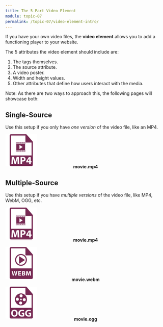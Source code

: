 ```yaml
---
title: The 5-Part Video Element
module: topic-07
permalink: /topic-07/video-element-intro/
---
```


<div class="divider-heading"></div>

If you have your own video files, the **video element** allows you to add a functioning player to your website.

The 5 attributes the video element should include are:

1. The tags themselves.
2. The source attribute.
3. A video poster.
4. Width and height values.
5. Other attributes that define how users interact with the media.

<span class="label label-info">Note:</span> As there are two ways to approach this, the following pages will showcase both:

## Single-Source
Use this setup if you only have _one version_ of the video file, like an MP4.


<div class="container-row">
  <img src="../img/file-icon-video-mp4.svg" title="MP4" alt="mp4 icon" width="100"/>
  <p style="margin-top: -10px; text-align: center; font-weight: bold;">movie.mp4</p>
</div>


<div class="divider-pg"></div>


## Multiple-Source
Use this setup if you have _multiple versions_ of the video file, like MP4, WebM, OGG, etc.


<div class="container-row">
  <div class="col-sm-4">
    <img src="../img/file-icon-video-mp4.svg" title="MP4" alt="mp4 icon" width="100"/>
    <p style="margin-top: -10px; text-align: center; font-weight: bold;">movie.mp4</p>
  </div>
  <div class="col-sm-4">
    <img src="../img/file-icon-video-webm.svg" title="WebM" alt="webm icon" width="100"/>
    <p style="margin-top: -10px; text-align: center; font-weight: bold;">movie.webm</p>
  </div>
  <div class="col-sm-4">
    <img src="../img/file-icon-video-ogg.svg" title="OGG" alt="ogg icon" width="100"/>
    <p style="margin-top: -10px; text-align: center; font-weight: bold;">movie.ogg</p>
  </div>
</div>
